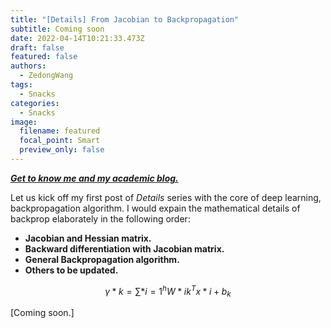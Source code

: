 ```yaml
---
title: "[Details] From Jacobian to Backpropagation"
subtitle: Coming soon
date: 2022-04-14T10:21:33.473Z
draft: false
featured: false
authors:
  - ZedongWang
tags:
  - Snacks
categories:
  - Snacks
image:
  filename: featured
  focal_point: Smart
  preview_only: false
---
```

***[Get to know me and my academic blog.](https://zedongwang.netlify.app/post/getting-started/)***

Let us kick off my first post of *Details* series with the core of deep learning, backpropagation algorithm. I would expain the mathematical details of backprop elaborately in the following order:

* **Jacobian and Hessian matrix.**
* **Backward differentiation with Jacobian matrix.**
* **General Backpropagation algorithm.**
* **Others to be updated.**

$$\gamma*{k} =\sum*{i=1}^{h} W*{ik}^{T}x*{i} + b_{k}$$

\[Coming soon.]